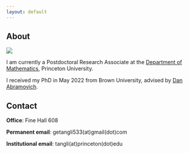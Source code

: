 ```yaml
---
layout: default
---
```


## About

<img class="profile-picture" src="tangli.jpg">

I am currently a Postdoctoral Research Associate at the [Department of Mathematics](https://www.math.princeton.edu/), Princeton University. 

I received my PhD in May 2022 from Brown University, advised by [Dan Abramovich](http://www.math.brown.edu/dabramov/).

## Contact

**Office**: Fine Hall 608 

**Permanent email**: getangli533(at)gmail(dot)com

**Institutional email**: tangli(at)princeton(dot)edu



